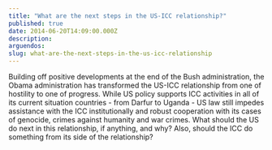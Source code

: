 ```yaml
---
title: "What are the next steps in the US-ICC relationship?"
published: true
date: 2014-06-20T14:09:00.000Z
description:
arguendos:
slug: what-are-the-next-steps-in-the-us-icc-relationship
---
```


Building off positive developments at the end of the Bush administration, the Obama administration has transformed the US-ICC relationship from one of hostility to one of progress. While US policy supports ICC activities in all of its current situation countries - from Darfur to Uganda - US law still impedes assistance with the ICC institutionally and robust cooperation with its cases of genocide, crimes against humanity and war crimes. What should the US do next in this relationship, if anything, and why? Also, should the ICC do something from its side of the relationship?
